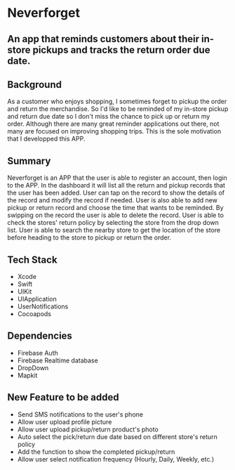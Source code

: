 # Neverforget
## An app that reminds customers about their in-store pickups and tracks the return order due date.

## Background
As a customer who enjoys shopping, I sometimes forget to pickup the order and return the merchandise. So I'd like to be reminded of my in-store pickup and return due date so I don't miss the chance to pick up or return my order. Although there are many great reminder applications out there, not many are focused on improving shopping trips. This is the sole motivation that I developped this APP.

## Summary
Neverforget is an APP that the user is able to register an account, then login to the APP. In the dashboard it will list all the return and pickup records that the user has been added. User can tap on the record to show the details of the record and modify the record if needed. User is also able to add new pickup or return record and choose the time that wants to be reminded. By swipping on the record the user is able to delete the record. User is able to check the stores' return policy by selecting the store from the drop down list. User is able to search the nearby store to get the location of the store before heading to the store to pickup or return the order.

## Tech Stack
- Xcode
- Swift
- UIKit
- UIApplication
- UserNotifications
- Cocoapods

## Dependencies
- Firebase Auth
- Firebase Realtime database
- DropDown
- Mapkit

## New Feature to be added
- Send SMS notifications to the user's phone
- Allow user upload profile picture
- Allow user upload pickup/return product's photo
- Auto select the pick/return due date based on different store's return policy
- Add the function to show the completed pickup/return
- Allow user select notification frequency (Hourly, Daily, Weekly, etc.)
